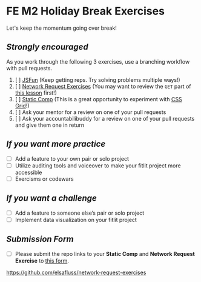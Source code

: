 # FE M2 Holiday Break Exercises

Let's keep the momentum going over break!

## *Strongly encouraged*
As you work through the following 3 exercises, use a branching workflow with pull requests.

1. [ ] [JSFun](https://frontend.turing.io/projects/JSFun.html) (Keep getting reps.  Try solving problems multiple ways!)
2. [ ] [Network Request Exercises](https://frontend.turing.io/lessons/module-2/network-request-exercises.html) (You may want to review the `GET` part of [this lesson](https://frontend.turing.io/lessons/module-2/network-requests-gets-and-posts.html) first!)
3. [ ] [Static Comp](https://frontend.turing.io/projects/module-1/m1-static-comp) (This is a great opportunity to experiment with [CSS Grid](https://frontend.turing.io/lessons/module-1/css-grid-slides.html)!)
4. [ ] Ask your mentor for a review on one of your pull requests
5. [ ] Ask your accountabilibuddy for a review on one of your pull requests and give them one in return

## *If you want more practice*

* [ ] Add a feature to your own pair or solo project
* [ ] Utilize auditing tools and voiceover to make your fitlit project more accessible
* [ ] Exercisms or codewars

## *If you want a challenge*

* [ ] Add a feature to someone else’s pair or solo project
* [ ] Implement data visualization on your fitlit project

## *Submission Form*
* [ ] Please submit the repo links to your **Static Comp** and **Network Request Exercise** to [this form](https://forms.gle/1wxfQ8K1hyHdhc4q8).

https://github.com/elsafluss/network-request-exercises
